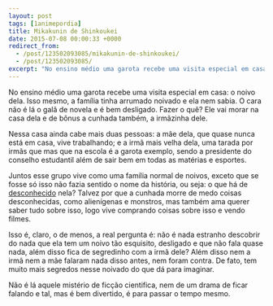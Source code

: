 ```yaml
---
layout: post
tags: [1animepordia]
title: Mikakunin de Shinkoukei
date: 2015-07-08 00:00:33 +0000
redirect_from:
  - /post/123502093085/mikakunin-de-shinkoukei/
  - /post/123502093085/
excerpt: "No ensino médio uma garota recebe uma visita especial em casa: o noivo dela. Isso mesmo, a família tinha arrumado noivado e ela nem sabia. O cara não é lá o galã de novela e é bem desligado. Fazer o quê? Ele vai morar na casa dela e de bônus a cunhada também, a irmãzinha dele."
---
```


No ensino médio uma garota recebe uma visita especial em casa: o noivo
dela. Isso mesmo, a família tinha arrumado noivado e ela nem sabia. O
cara não é lá o galã de novela e é bem desligado. Fazer o quê? Ele vai
morar na casa dela e de bônus a cunhada também, a irmãzinha dele.

Nessa casa ainda cabe mais duas pessoas: a mãe dela, que quase nunca
está em casa, vive trabalhando; e a irmã mais velha dela, uma tarada por
irmãs que mas que na escola é a garota exemplo, sendo a presidente do
conselho estudantil além de sair bem em todas as matérias e esportes.

Juntos esse grupo vive como uma família normal de noivos, exceto que se
fosse só isso não fazia sentido o nome da história, ou seja: o que há de
[desconhecido](http://jisho.org/search/mikakunin) nela? Talvez por que a
cunhada morre de medo coisas desconhecidas, como alienígenas e monstros,
mas também ama querer saber tudo sobre isso, logo vive comprando coisas
sobre isso e vendo filmes.

Isso é, claro, o de menos, a real pergunta é: não é nada estranho
descobrir do nada que ela tem um noivo tão esquisito, desligado e que
não fala quase nada, além disso fica de segredinho com a irmã dele? Além
disso nem a irmã nem a mãe falaram nada disso antes, nem foram contra.
De fato, tem muito mais segredos nesse noivado do que dá para imaginar.

Não é lá aquele mistério de ficção cientifica, nem de um drama de ficar
falando e tal, mas é bem divertido, é para passar o tempo mesmo.


